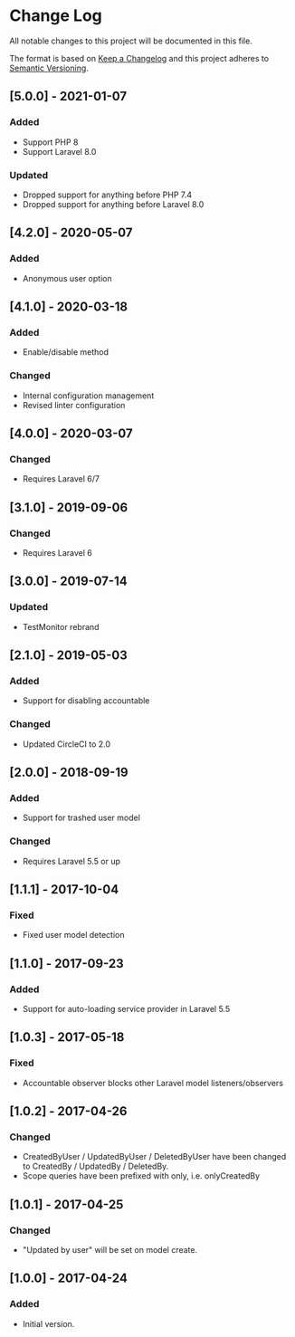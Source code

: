 # Change Log
All notable changes to this project will be documented in this file.

The format is based on [Keep a Changelog](http://keepachangelog.com/)
and this project adheres to [Semantic Versioning](http://semver.org/).

## [5.0.0] - 2021-01-07
### Added
- Support PHP 8
- Support Laravel 8.0

### Updated
- Dropped support for anything before PHP 7.4
- Dropped support for anything before Laravel 8.0

## [4.2.0] - 2020-05-07
### Added
- Anonymous user option

## [4.1.0] - 2020-03-18
### Added
- Enable/disable method

### Changed
- Internal configuration management
- Revised linter configuration

## [4.0.0] - 2020-03-07
### Changed
- Requires Laravel 6/7

## [3.1.0] - 2019-09-06
### Changed
- Requires Laravel 6

## [3.0.0] - 2019-07-14
### Updated
- TestMonitor rebrand

## [2.1.0] - 2019-05-03
### Added
- Support for disabling accountable

### Changed
- Updated CircleCI to 2.0

## [2.0.0] - 2018-09-19
### Added
- Support for trashed user model

### Changed
- Requires Laravel 5.5 or up

## [1.1.1] - 2017-10-04
### Fixed
- Fixed user model detection

## [1.1.0] - 2017-09-23
### Added
- Support for auto-loading service provider in Laravel 5.5  

## [1.0.3] - 2017-05-18
### Fixed
- Accountable observer blocks other Laravel model listeners/observers 

## [1.0.2] - 2017-04-26
### Changed
- CreatedByUser / UpdatedByUser / DeletedByUser have been changed to CreatedBy / UpdatedBy / DeletedBy.
- Scope queries have been prefixed with only, i.e. onlyCreatedBy

## [1.0.1] - 2017-04-25
### Changed
- "Updated by user" will be set on model create.

## [1.0.0] - 2017-04-24
### Added
- Initial version.


